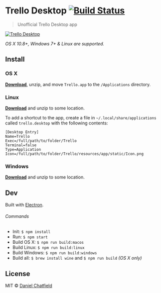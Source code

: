 # Trello Desktop [![Build Status](https://travis-ci.org/danielchatfield/trello-desktop.svg)](https://travis-ci.org/danielchatfield/trello-desktop)

> Unofficial Trello Desktop app

[![Trello Desktop](https://github.com/danielchatfield/trello-desktop/blob/master/media/screenshot.png?raw=true)](https://github.com/dispod/trello-desktop/releases/latest)

*OS X 10.8+, Windows 7+ & Linux are supported.*

## Install

### OS X

[**Download**](https://github.com/danielchatfield/trello-desktop/releases/latest), unzip, and move `Trello.app` to the `/Applications` directory.

### Linux

[**Download**](https://github.com/dispod/trello-desktop/releases/latest) and unzip to some location.

To add a shortcut to the app, create a file in `~/.local/share/applications` called `trello.desktop` with the following contents:

```
[Desktop Entry]
Name=Trello
Exec=/full/path/to/folder/Trello
Terminal=false
Type=Application
Icon=/full/path/to/folder/Trello/resources/app/static/Icon.png
```

### Windows

[**Download**](https://github.com/danielchatfield/trello-desktop/releases/latest) and unzip to some location.


## Dev

Built with [Electron](http://electron.atom.io).

###### Commands

- Init: `$ npm install`
- Run: `$ npm start`
- Build OS X: `$ npm run build:macos`
- Build Linux: `$ npm run build:linux`
- Build Windows: `$ npm run build:windows`
- Build all: `$ brew install wine` and `$ npm run build` *(OS X only)*

## License

MIT © [Daniel Chatfield](http://danielchatfield.com)
